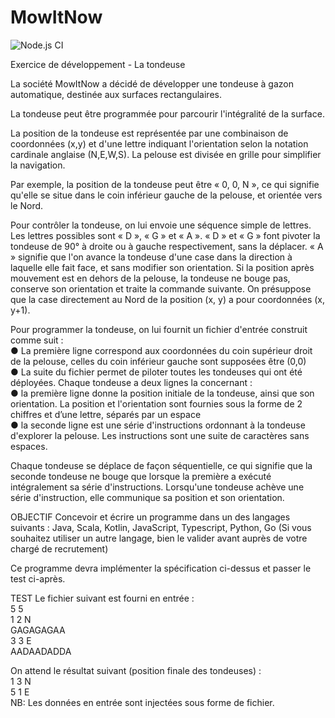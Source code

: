 # MowItNow
![Node.js CI](https://github.com/bozsta/MowItNow/workflows/Node.js%20CI/badge.svg)

Exercice de développement - La tondeuse

La société MowItNow a décidé de développer une tondeuse à gazon automatique, destinée aux surfaces rectangulaires.

La tondeuse peut être programmée pour parcourir l'intégralité de la surface.

La position de la tondeuse est représentée par une combinaison de coordonnées (x,y) et d'une lettre indiquant l'orientation selon la notation cardinale anglaise (N,E,W,S). La pelouse est divisée en grille pour simplifier la navigation.

Par exemple, la position de la tondeuse peut être « 0, 0, N », ce qui signifie qu'elle se situe dans le coin inférieur gauche de la pelouse, et orientée vers le Nord.

Pour contrôler la tondeuse, on lui envoie une séquence simple de lettres. Les lettres possibles sont « D », « G » et « A ». « D » et « G » font pivoter la tondeuse de 90° à droite ou à gauche respectivement, sans la déplacer. « A » signifie que l'on avance la tondeuse d'une case dans la direction à laquelle elle fait face, et sans modifier son orientation. Si la position après mouvement est en dehors de la pelouse, la tondeuse ne bouge pas, conserve son orientation et traite la commande suivante. On présuppose que la case directement au Nord de la position (x, y) a pour coordonnées (x, y+1).

Pour programmer la tondeuse, on lui fournit un fichier d'entrée construit comme suit :  
 ● La première ligne correspond aux coordonnées du coin supérieur droit de la pelouse, celles du coin inférieur gauche sont supposées être (0,0)  
 ● La suite du fichier permet de piloter toutes les tondeuses qui ont été déployées. Chaque tondeuse a deux lignes la concernant :  
 ● la première ligne donne la position initiale de la tondeuse, ainsi que son orientation. La position et l'orientation sont fournies sous la forme de 2 chiffres et d’une lettre, séparés par un espace  
 ● la seconde ligne est une série d'instructions ordonnant à la tondeuse d'explorer la pelouse. Les instructions sont une suite de caractères sans espaces.  

Chaque tondeuse se déplace de façon séquentielle, ce qui signifie que la seconde tondeuse ne bouge que lorsque la première a exécuté intégralement sa série d'instructions. Lorsqu'une tondeuse achève une série d'instruction, elle communique sa position et son orientation.

OBJECTIF Concevoir et écrire un programme dans un des langages suivants : Java, Scala, Kotlin, JavaScript, Typescript, Python, Go (Si vous souhaitez utiliser un autre langage, bien le valider avant auprès de votre chargé de recrutement)

Ce programme devra implémenter la spécification ci-dessus et passer le test ci-après.

TEST Le fichier suivant est fourni en entrée :  
 5 5  
 1 2 N  
 GAGAGAGAA  
 3 3 E  
 AADAADADDA  

On attend le résultat suivant (position finale des tondeuses) :  
 1 3 N  
 5 1 E  
 NB: Les données en entrée sont injectées sous forme de fichier.
